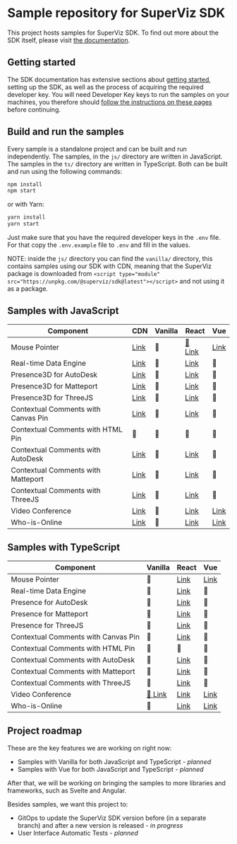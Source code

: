 # Sample repository for SuperViz SDK

This project hosts samples for SuperViz SDK. To find out more about the SDK itself, please visit [the documentation](https://docs.superviz.com/).

## Getting started

The SDK documentation has extensive sections about [getting started](https://docs.superviz.com/getting-started/quickstart), setting up the SDK, as well as the process of acquiring the required developer key. You will need Developer Key keys to run the samples on your machines, you therefore should [follow the instructions on these pages](https://docs.superviz.com/getting-started/setting-account) before continuing.

## Build and run the samples

Every sample is a standalone project and can be built and run independently. The samples, in the `js/` directory are written in JavaScript. The samples in the `ts/` directory are written in TypeScript. Both can be built and run using the following commands:

```bash
npm install
npm start
```

or with Yarn:

```bash
yarn install
yarn start
```

Just make sure that you have the required developer keys in the `.env` file. For that copy the `.env.example` file to `.env` and fill in the values.

NOTE: inside the `js/` directory you can find the `vanilla/` directory, this contains samples using our SDK with CDN, meaning that the SuperViz package is downloaded from `<script type="module" src="https://unpkg.com/@superviz/sdk@latest"></script>` and not using it as a package.

## Samples with JavaScript

| Component                           | CDN                                             | Vanilla | React                                             | Vue                               |
| ----------------------------------- | ----------------------------------------------- | ------- | ------------------------------------------------- | --------------------------------- |
| Mouse Pointer                       | [Link](/js/cdn/mouse-pointers/)                 | 🔄️     | [🔗 Link](/js/react/mouse-pointers/)              | [Link](/js/vue/mouse-pointers/)   |
| Real-time Data Engine               | [Link](/js/cdn/real-time-data-engine/)          | 🔄️     | [Link](/js/react/real-time-data-engine/)          | 🔄️                               |
| Presence3D for AutoDesk             | [Link](/js/cdn/autodesk/)                       | 🔄️     | [Link](/js/react/autodesk/)                       | 🔄️                               |
| Presence3D for Matteport            | [Link](/js/cdn/matterport/)                     | 🔄️     | [Link](/js/react/matterport/)                     | 🔄️                               |
| Presence3D for ThreeJS              | [Link](/js/cdn/threejs/)                        | 🔄️     | [Link](/js/react/threejs/)                        | 🔄️                               |
| Contextual Comments with Canvas Pin | [Link](/js/cdn/contextual-comments-html/)       | 🔄️     | [Link](/js/react/contextual-comments-html/)       | 🔄️                               |
| Contextual Comments with HTML Pin   | 🔄️                                             | 🔄️     | 🔄️                                               | 🔄️                               |
| Contextual Comments with AutoDesk   | [Link](/js/cdn/contextual-comments-autodesk/)   | 🔄️     | [Link](/js/react/contextual-comments-autodesk/)   | 🔄️                               |
| Contextual Comments with Matteport  | [Link](/js/cdn/contextual-comments-matterport/) | 🔄️     | [Link](/js/react/contextual-comments-matterport/) | 🔄️                               |
| Contextual Comments with ThreeJS    | [Link](/js/cdn/contextual-comments-threejs/)    | 🔄️     | [Link](/js/react/contextual-comments-threejs/)    | 🔄️                               |
| Video Conference                    | [Link](/js/cdn/video-conference/)               | 🔄️     | [Link](/js/react/video-conference/)               | [Link](/js/vue/video-conference/) |
| Who-is-Online                       | [Link](/js/cdn/who-is-online/)                  | 🔄️     | [Link](/js/react/who-is-online/)                  | [Link](/js/vue/who-is-online/)    |

## Samples with TypeScript

| Component                           | Vanilla                                  | React                                             | Vue                               |
| ----------------------------------- | ---------------------------------------- | ------------------------------------------------- | --------------------------------- |
| Mouse Pointer                       | 🔄️                                      | [Link](/ts/react/mouse-pointers/)                 | [Link](/ts/vue/mouse-pointers/)   |
| Real-time Data Engine               | 🔄️                                      | [Link](/ts/react/real-time-data-engine/)          | 🔄️                               |
| Presence for AutoDesk               | 🔄️                                      | [Link](/ts/react/autodesk/)                       | 🔄️                               |
| Presence for Matteport              | 🔄️                                      | [Link](/ts/react/matterport/)                     | 🔄️                               |
| Presence for ThreeJS                | 🔄️                                      | [Link](/ts/react/threejs/)                        | 🔄️                               |
| Contextual Comments with Canvas Pin | 🔄️                                      | [Link](/ts/react/contextual-comments-html/)       | 🔄️                               |
| Contextual Comments with HTML Pin   | 🔄️                                      | 🔄️                                               | 🔄️                               |
| Contextual Comments with AutoDesk   | 🔄️                                      | [Link](/ts/react/contextual-comments-autodesk/)   | 🔄️                               |
| Contextual Comments with Matteport  | 🔄️                                      | [Link](/ts/react/contextual-comments-matterport/) | 🔄️                               |
| Contextual Comments with ThreeJS    | 🔄️                                      | [Link](/ts/react/contextual-comments-threejs/)    | 🔄️                               |
| Video Conference                    | [🔗 Link](/ts/vanilla/video-conference/) | [Link](/ts/react/video-conference/)               | [Link](/js/vue/video-conference/) |
| Who-is-Online                       | 🔄️                                      | [Link](/ts/react/who-is-online/)                  | [Link](/ts/vue/who-is-online/)    |

## Project roadmap

These are the key features we are working on right now:

- Samples with Vanilla for both JavaScript and TypeScript - _planned_
- Samples with Vue for both JavaScript and TypeScript - _planned_

After that, we will be working on bringing the samples to more libraries and frameworks, such as Svelte and Angular.

Besides samples, we want this project to:

- GitOps to update the SuperViz SDK version before (in a separate branch) and after a new version is released - _in progress_
- User Interface Automatic Tests - _planned_

